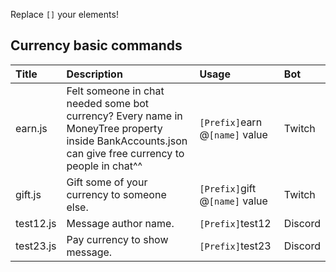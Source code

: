 Replace `[]` your elements! 

## Currency basic commands
|Title|Description|Usage|Bot|
|:-|:-|:-|:-|
|earn.js |Felt someone in chat needed some bot currency? Every name in MoneyTree property inside BankAccounts.json can give free currency to people in chat^^ |`[Prefix]`earn @`[name]` value |Twitch|
|gift.js |Gift some of your currency to someone else. |`[Prefix]`gift @`[name]` value |Twitch|
|test12.js |Message author name. |`[Prefix]`test12 |Discord|
|test23.js |Pay currency to show message. |`[Prefix]`test23 |Discord|

